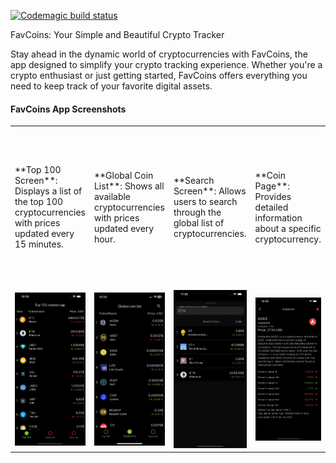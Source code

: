 [![Codemagic build status](https://api.codemagic.io/apps/663f3e0648462cda5438cfe1/663f3e0648462cda5438cfe0/status_badge.svg)](https://codemagic.io/app/663f3e0648462cda5438cfe1/663f3e0648462cda5438cfe0/latest_build)

FavCoins: Your Simple and Beautiful Crypto Tracker

Stay ahead in the dynamic world of cryptocurrencies with FavCoins, 
the app designed to simplify your crypto tracking experience. 
Whether you're a crypto enthusiast or just getting started, 
FavCoins offers everything you need to keep track of your favorite digital assets.


#### FavCoins App Screenshots

<table>
<tr>
    <td>**Top 100 Screen**: Displays a list of the top 100 cryptocurrencies with prices updated every 15 minutes.</td>
    <td>**Global Coin List**: Shows all available cryptocurrencies with prices updated every hour.</td>
    <td>**Search Screen**: Allows users to search through the global list of cryptocurrencies.</td>
    <td>**Coin Page**: Provides detailed information about a specific cryptocurrency.</td>
    <td>**Add to Favorites**: Lets users add a cryptocurrency to their favorites, indicating purchase volume and price. Users can also set a price alert for push notifications.</td>
    <td>**Favorites Screen**: Displays a list of favorite cryptocurrencies and shows the change in value from the purchase price in USD.</td>
    <td>**Profile Screen**: Allows users to update their information and delete their account.</td>
</tr>
  <tr>
    <td><img src="/assets/screens/top_100_screen.png" width="200"></td>
    <td><img src="/assets/screens/global_coin_list.png" width="200"></td>
    <td><img src="/assets/screens/search_screen.png" width="200"></td>
    <td><img src="/assets/screens/coin_page.png" width="200"></td>
    <td><img src="/assets/screens/add_coin_to_faavorites.png" width="200"></td>
    <td><img src="/assets/screens/favorites_screen.png" width="200"></td>
    <td><img src="/assets/screens/profile_screen.png" width="200"></td>

  </tr>
 </table>
